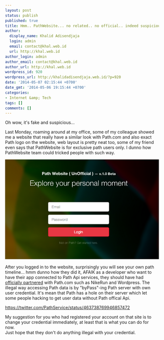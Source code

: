 ```yaml
---
layout: post
status: publish
published: true
title: Hmm.. PathWebsite... no related.. no official.. indeed suspicious
author:
  display_name: Khalid Adisendjaja
  login: admin
  email: contact@khal.web.id
  url: http://khal.web.id
author_login: admin
author_email: contact@khal.web.id
author_url: http://khal.web.id
wordpress_id: 920
wordpress_url: http://khalidadisendjaja.web.id/?p=920
date: '2014-05-07 02:15:44 +0700'
date_gmt: '2014-05-06 19:15:44 +0700'
categories:
- Internet &amp; Tech
tags: []
comments: []
---
```

Oh wow, it's fake and suspicious...

Last Monday, roaming around at my office, some of my colleague showed me a website that really have a similar look with Path.com and also exact Path logo on the website, web layout is pretty neat too, some of my friend even says that PathWebsite is for exclusive path users only. I dunno how PathWebsite team could tricked people with such way.

![Screen Shot 2014-05-20 at 11.57.05 AM](/images/Screen-Shot-2014-05-20-at-11.57.05-AM.png)

After you logged in to the website, surprisingly you will see your own path timeline... hmm dunno how they did it, AFAIK as a developer who want to have their app connected to Path Api services, they should have had [officially partnered](https://path.com/blog/58069023326/expanding-our-api-and-helping-our-users-share-even-more) with Path.com such as NikeRun and Wordpress. The illegal way accessing Path data is by "byPass"-ing Path server with own user credential. It's mean that Path has a hole on their server which let some people hacking to get user data without Path offical Api.

https://twitter.com/PathService/status/463738769946857472

My suggestion for you who had registered your account on that site is to change your credential immediately, at least that is what you can do for now.  
 Just hope that they don't do anything illegal with your credential.